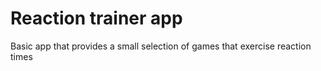 # Reaction trainer app

Basic app that provides a small selection of games that exercise reaction times